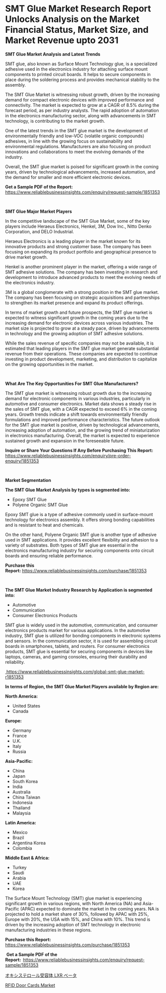 <p><h1>SMT Glue Market Research Report Unlocks Analysis on the Market Financial Status, Market Size, and Market Revenue upto 2031</h1></p><p><strong>SMT Glue Market Analysis and Latest Trends</strong></p>
<p><p>SMT glue, also known as Surface Mount Technology glue, is a specialized adhesive used in the electronics industry for attaching surface mount components to printed circuit boards. It helps to secure components in place during the soldering process and provides mechanical stability to the assembly.</p><p>The SMT Glue Market is witnessing robust growth, driven by the increasing demand for compact electronic devices with improved performance and connectivity. The market is expected to grow at a CAGR of 8.5% during the forecast period, as per industry analysts. The rapid adoption of automation in the electronics manufacturing sector, along with advancements in SMT technology, is contributing to the market growth.</p><p>One of the latest trends in the SMT glue market is the development of environmentally friendly and low-VOC (volatile organic compounds) adhesives, in line with the growing focus on sustainability and environmental regulations. Manufacturers are also focusing on product innovations and collaborations to meet the evolving demands of the industry.</p><p>Overall, the SMT glue market is poised for significant growth in the coming years, driven by technological advancements, increased automation, and the demand for smaller and more efficient electronic devices.</p></p>
<p><strong>Get a Sample PDF of the Report:&nbsp;</strong> <a href="https://www.reliablebusinessinsights.com/enquiry/request-sample/1851353">https://www.reliablebusinessinsights.com/enquiry/request-sample/1851353</a></p>
<p>&nbsp;</p>
<p><strong>SMT Glue Major Market Players</strong></p>
<p><p>In the competitive landscape of the SMT Glue Market, some of the key players include Heraeus Electronics, Henkel, 3M, Dow Inc., Nitto Denko Corporation, and DELO Industrial. </p><p>Heraeus Electronics is a leading player in the market known for its innovative products and strong customer base. The company has been focusing on expanding its product portfolio and geographical presence to drive market growth. </p><p>Henkel is another prominent player in the market, offering a wide range of SMT adhesive solutions. The company has been investing in research and development to introduce advanced products to meet the evolving needs of the electronics industry. </p><p>3M is a global conglomerate with a strong position in the SMT glue market. The company has been focusing on strategic acquisitions and partnerships to strengthen its market presence and expand its product offerings. </p><p>In terms of market growth and future prospects, the SMT glue market is expected to witness significant growth in the coming years due to the increasing demand for electronic devices across various industries. The market size is projected to grow at a steady pace, driven by advancements in technology and the growing adoption of SMT adhesive solutions. </p><p>While the sales revenue of specific companies may not be available, it is estimated that leading players in the SMT glue market generate substantial revenue from their operations. These companies are expected to continue investing in product development, marketing, and distribution to capitalize on the growing opportunities in the market.</p></p>
<p>&nbsp;</p>
<p><strong>What Are The Key Opportunities For SMT Glue Manufacturers?</strong></p>
<p><p>The SMT glue market is witnessing robust growth due to the increasing demand for electronic components in various industries, particularly in automotive and consumer electronics. Market data shows a steady rise in the sales of SMT glue, with a CAGR expected to exceed 6% in the coming years. Growth trends indicate a shift towards environmentally friendly formulations and improved performance characteristics. The future outlook for the SMT glue market is positive, driven by technological advancements, increasing adoption of automation, and the growing trend of miniaturization in electronics manufacturing. Overall, the market is expected to experience sustained growth and expansion in the foreseeable future.</p></p>
<p><strong>Inquire or Share Your Questions If Any Before Purchasing This Report:</strong> <a href="https://www.reliablebusinessinsights.com/enquiry/pre-order-enquiry/1851353">https://www.reliablebusinessinsights.com/enquiry/pre-order-enquiry/1851353</a></p>
<p>&nbsp;</p>
<p><strong>Market Segmentation</strong></p>
<p><strong>The SMT Glue Market Analysis by types is segmented into:</strong></p>
<p><ul><li>Epoxy SMT Glue</li><li>Polyene Organic SMT Glue</li></ul></p>
<p><p>Epoxy SMT glue is a type of adhesive commonly used in surface-mount technology for electronics assembly. It offers strong bonding capabilities and is resistant to heat and chemicals. </p><p>On the other hand, Polyene Organic SMT glue is another type of adhesive used in SMT applications. It provides excellent flexibility and adhesion to a variety of substrates. Both types of SMT glue are essential in the electronics manufacturing industry for securing components onto circuit boards and ensuring reliable performance.</p></p>
<p><strong>Purchase this Report:&nbsp;</strong><a href="https://www.reliablebusinessinsights.com/purchase/1851353">https://www.reliablebusinessinsights.com/purchase/1851353</a></p>
<p>&nbsp;</p>
<p><strong>The SMT Glue Market Industry Research by Application is segmented into:</strong></p>
<p><ul><li>Automotive</li><li>Communication</li><li>Consumer Electronics Products</li></ul></p>
<p><p>SMT glue is widely used in the automotive, communication, and consumer electronics products market for various applications. In the automotive industry, SMT glue is utilized for bonding components in electronic systems and sensors. In the communication sector, it is used for assembling circuit boards in smartphones, tablets, and routers. For consumer electronics products, SMT glue is essential for securing components in devices like laptops, cameras, and gaming consoles, ensuring their durability and reliability.</p></p>
<p><a href="https://www.reliablebusinessinsights.com/global-smt-glue-market-r1851353">&nbsp;https://www.reliablebusinessinsights.com/global-smt-glue-market-r1851353</a></p>
<p><strong>In terms of Region, the SMT Glue Market Players available by Region are:</strong></p>
<p>
    <p> <strong> North America: </strong>
        <ul>
            <li>United States</li>
            <li>Canada</li>
        </ul>
        </p> 
    <p> <strong> Europe: </strong>
        <ul>
            <li>Germany</li>
            <li>France</li>
            <li>U.K.</li>
            <li>Italy</li>
            <li>Russia</li>
        </ul>
        </p> 
    <p> <strong> Asia-Pacific: </strong>
        <ul>
            <li>China</li>
            <li>Japan</li>
            <li>South Korea</li>
            <li>India</li>
            <li>Australia</li>
            <li>China Taiwan</li>
            <li>Indonesia</li>
            <li>Thailand</li>
            <li>Malaysia</li>
        </ul>
        </p> 
    <p> <strong> Latin America: </strong>
        <ul>
            <li>Mexico</li>
            <li>Brazil</li>
            <li>Argentina Korea</li>
            <li>Colombia</li>
        </ul>
        </p> 
    <p> <strong> Middle East & Africa: </strong>
        <ul>
            <li>Turkey</li>
            <li>Saudi</li>
            <li>Arabia</li>
            <li>UAE</li>
            <li>Korea</li>
        </ul>
    </p>
    </p>
<p><p>The Surface Mount Technology (SMT) glue market is experiencing significant growth in various regions, with North America (NA) and Asia-Pacific (APAC) expected to dominate the market in the coming years. NA is projected to hold a market share of 30%, followed by APAC with 25%, Europe with 20%, the USA with 15%, and China with 10%. This trend is driven by the increasing adoption of SMT technology in electronic manufacturing industries in these regions.</p></p>
<p><strong>Purchase this Report: </strong><a href="https://www.reliablebusinessinsights.com/purchase/1851353">https://www.reliablebusinessinsights.com/purchase/1851353</a></p>
<p>&nbsp;<strong>Get a Sample PDF of the Report:&nbsp;&nbsp;</strong><a href="https://www.reliablebusinessinsights.com/enquiry/request-sample/1851353">https://www.reliablebusinessinsights.com/enquiry/request-sample/1851353</a></p>
<p><strong></strong></p>
<p><p><a href="https://medium.com/@elmorunolfsson2023/%E9%85%B8%E7%B4%A0%E5%8C%96%E3%82%B9%E3%83%86%E3%83%AD%E3%83%BC%E3%83%AB%E5%8F%97%E5%AE%B9%E4%BD%93lxr%E3%83%99%E3%83%BC%E3%82%BF%E3%81%AE%E5%B8%82%E5%A0%B4%E3%83%AC%E3%83%9D%E3%83%BC%E3%83%88%E3%81%AF-%E3%81%93%E3%81%AE%E5%B8%82%E5%A0%B4%E3%81%AE%E6%9C%80%E6%96%B0%E3%81%AE%E3%83%88%E3%83%AC%E3%83%B3%E3%83%89%E3%81%A8%E6%88%90%E9%95%B7%E6%A9%9F%E4%BC%9A%E3%82%92%E6%98%8E%E3%82%89%E3%81%8B%E3%81%AB%E3%81%97%E3%81%BE%E3%81%99-c3524256a9a3">オキシステロール受容体 LXR ベータ</a></p><p><a href="https://www.linkedin.com/pulse/rfid-door-cards-market-size-share-amp-trends-analysis-nf33f">RFID Door Cards Market</a></p></p>
